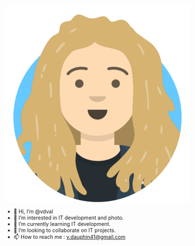 ![Octocat](avataaars.svg)

- 👋 Hi, I’m @vdval
- 👀 I’m interested in IT development and photo.
- 🌱 I’m currently learning IT development.
- 💞️ I’m looking to collaborate on IT projects.
- 📫 How to reach me : v.dauphin41@gmail.com




<!---
vdval/vdval is a ✨ special ✨ repository because its `README.md` (this file) appears on your GitHub profile.
You can click the Preview link to take a look at your changes.
--->
